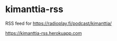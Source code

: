# kimanttia-rss

RSS feed for https://radioplay.fi/podcast/kimanttia/

https://kimanttia-rss.herokuapp.com
